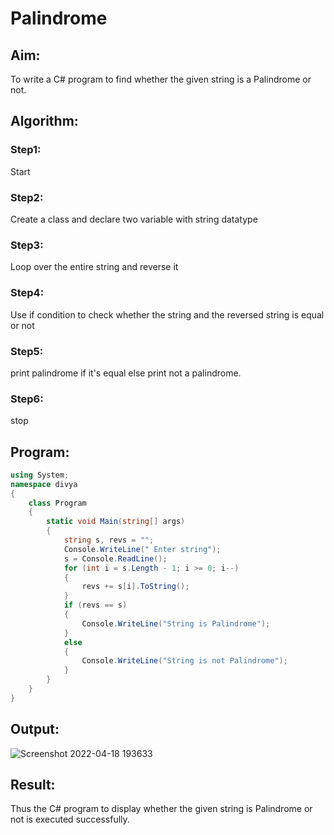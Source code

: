 # Palindrome


## Aim:
To write a C# program to find whether the given string is a Palindrome or not.
## Algorithm:
### Step1: 
Start
### Step2:
Create a class and declare two variable with string datatype
### Step3:
Loop over the entire string and reverse it
### Step4:
Use if condition to check whether the string and the reversed string is equal or not
### Step5:
print palindrome if it's equal else print not a palindrome.
### Step6:
stop

## Program:
```c#
using System;
namespace divya
{
    class Program
    {
        static void Main(string[] args)
        {
            string s, revs = "";
            Console.WriteLine(" Enter string");
            s = Console.ReadLine();
            for (int i = s.Length - 1; i >= 0; i--)
            {
                revs += s[i].ToString();
            }
            if (revs == s)
            {
                Console.WriteLine("String is Palindrome");
            }
            else
            {
                Console.WriteLine("String is not Palindrome");
            }
        }
    }
}
```

## Output:
![Screenshot 2022-04-18 193633](https://user-images.githubusercontent.com/75235402/163820940-ce830fae-6b95-4ddf-8022-d57a05af72cc.jpg)


## Result:
Thus the C# program to display whether the given string is Palindrome or not is executed successfully.
